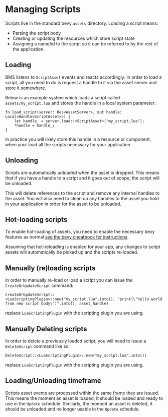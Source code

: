 # Managing Scripts

Scripts live in the standard bevy `assets` directory. Loading a script means:
- Parsing the script body
- Creating or updating the resources which store script state
- Assigning a name/id to the script so it can be referred to by the rest of the application.

## Loading 
BMS listens to `ScriptAsset` events and reacts accordingly. In order to load a script, all you need to do is request a handle to it via the asset server and store it somewhere. 

Below is an example system which loads a script called `assets/my_script.lua` and stores the handle in a local system parameter:

```rust,ignore
fn load_script(server: Res<AssetServer>, mut handle: Local<Handle<ScriptAsset>>) {
    let handle_ = server.load::<ScriptAsset>("my_script.lua");
    *handle = handle_;
}
```

In practice you will likely store this handle in a resource or component, when your load all the scripts necessary for your application.

## Unloading 
Scripts are automatically unloaded when the asset is dropped. This means that if you have a handle to a script and it goes out of scope, the script will be unloaded.


This will delete references to the script and remove any internal handles to the asset. You will also need to clean up any handles to the asset you hold in your application in order for the asset to be unloaded.

## Hot-loading scripts
To enable hot-loading of assets, you need to enable the necessary bevy features as normal [see the bevy cheatbook for instructions](https://bevy-cheatbook.github.io/assets/hot-reload.html).

Assuming that hot-reloading is enabled for your app, any changes to script assets will automatically be picked up and the scripts re-loaded.

## Manually (re)loading scripts
In order to manually re-load or load a script you can issue the `CreateOrUpdateScript` command:

```rust,ignore
CreateOrUpdateScript::<LuaScriptingPlugin>::new("my_script.lua".into(), "print(\"hello world from new script body\")".into(), asset_handle)
```

replace `LuaScriptingPlugin` with the scripting plugin you are using.

## Manually Deleting scripts
In order to delete a previously loaded script, you will need to issue a `DeleteScript` command like so:

```rust,ignore
DeleteScript::<LuaScriptingPlugin>::new("my_script.lua".into())
```

replace `LuaScriptingPlugin` with the scripting plugin you are using.

## Loading/Unloading timeframe
Scripts asset events are processed within the same frame they are issued. This means the moment an asset is loaded, it should be loaded and ready to use in the `Update` schedule. Similarly, the moment an asset is deleted, it should be unloaded and no longer usable in the `Update` schedule.